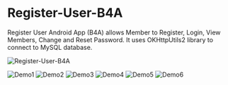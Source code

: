# Register-User-B4A
Register User Android App (B4A) allows Member to Register, Login, View Members, Change and Reset Password. It uses OKHttpUtils2 library to connect to MySQL database.

![Register-User-B4A](https://github.com/pyhoon/Register-User-B4A/blob/master/APK/Register-User-B4A.png)

![Demo1](https://github.com/pyhoon/Register-User-B4A/blob/master/APK/Demo1.png) ![Demo2](https://github.com/pyhoon/Register-User-B4A/blob/master/APK/Demo2.png) ![Demo3](https://github.com/pyhoon/Register-User-B4A/blob/master/APK/Demo3.png) ![Demo4](https://github.com/pyhoon/Register-User-B4A/blob/master/APK/Demo4.png) ![Demo5](https://github.com/pyhoon/Register-User-B4A/blob/master/APK/Demo5.png) ![Demo6](https://github.com/pyhoon/Register-User-B4A/blob/master/APK/Demo6.png)
